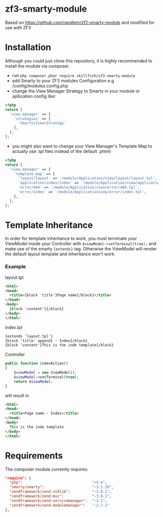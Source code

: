 # zf3-smarty-module
Based on https://github.com/randlem/zf2-smarty-module and modified for use with ZF3

# Installation
Although you could just clone this repository, it is highly recommended to install the module via composer.
- run `php composer.phar require skillfish/zf3-smarty-module`
- add Smarty to your ZF3 modules Configuration e.g /config/modules.config.php
- change the View Manager Strategy to Smarty in your module or apllication config like:
```php
<?php
return [
  'view_manager' => [
    'strategies' => [
      'Smarty\View\Strategy'
    ],
  ],
];
```
- you might also want to change your View Manager's Template Map to actually use .tpl files instead of the default .phtml
```php
<?php
return [
  'view_manager' => [
    'template_map' => [
      'layout/layout' => '/module/Application/view/layout/layout.tpl',
      'application/index/index' => '/module/Application/view/application/index/index.tpl',
      'error/404' => '/module/Application/view/error/404.tpl',
      'error/index' => '/module/Applicationview/error/index.tpl',
    ],
  ],
];
```
# Template Inheritance
In order for template inheritance to work, you must terminate your ViewModel inside your Controller with `$viewModel->setTerminal(true);` and make use of the smarty `{extends}` tag. Otherwise the ViewModel will render the default layout template and inheritance won't work.

### Example

layout.tpl
```html
<html>
<head>
  <title>{block 'title'}Page name{/block}</title>
</head>
<body>
  {block 'content'}{/block}
</body>
</html>
```
index.tpl
```html
{extends 'layout.tpl'}
{block 'title' append} - Index{/block}
{block 'content'}This is the inde template{/block}
```
Controller
```php
public function indexAction()
{
    $viewModel = new ViewModel();
    $viewModel->setTerminal(true);
    return $viewModel;
}
```

will result in
```html
<html>
<head>
  <title>Page name - Index</title>
</head>
<body>
  This is the inde template
</body>
</html>
```

# Requirements
The composer module currently requires:
```json
"require": {
  "php":                                ">5.4",
  "smarty/smarty":                      "~3.1.29",
  "zendframework/zend-stdlib":          "~3.0.1",
  "zendframework/zend-mvc":             "~3.0.1",
  "zendframework/zend-servicemanager":  "~3.1",
  "zendframework/zend-modulemanager":   "~2.7.1"
},
```

